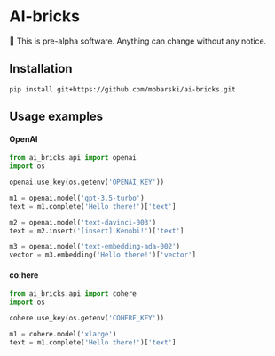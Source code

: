 # AI-bricks

🚧 This is pre-alpha software. Anything can change without any notice.

## Installation

`pip install git+https://github.com/mobarski/ai-bricks.git`

## Usage examples

#### OpenAI

```python
from ai_bricks.api import openai
import os

openai.use_key(os.getenv('OPENAI_KEY'))

m1 = openai.model('gpt-3.5-turbo')
text = m1.complete('Hello there!')['text']

m2 = openai.model('text-davinci-003')
text = m2.insert('[insert] Kenobi!')['text']

m3 = openai.model('text-embedding-ada-002')
vector = m3.embedding('Hello there!')['vector']

```

#### co:here

```python
from ai_bricks.api import cohere
import os

cohere.use_key(os.getenv('COHERE_KEY'))

m1 = cohere.model('xlarge')
text = m1.complete('Hello there!')['text']
```

